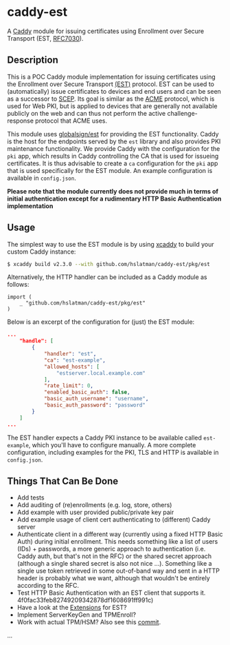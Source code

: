 # caddy-est

A [Caddy](https://caddyserver.com/) module for issuing certificates using Enrollment over Secure Transport (EST, [RFC7030](https://tools.ietf.org/html/rfc7030)).

## Description

This is a POC Caddy module implementation for issuing certificates using the Enrollment over Secure Transport [(EST)](https://tools.ietf.org/html/rfc7030) protocol.
EST can be used to (automatically) issue certificates to devices and end users and can be seen as a successor to [SCEP](https://tools.ietf.org/html/rfc8894).
Its goal is similar as the [ACME](https://tools.ietf.org/html/rfc8555) protocol, which is used for Web PKI, but is applied to devices that are generally not available publicly on the web and can thus not perform the active challenge-response protocol that ACME uses. 

This module uses [globalsign/est](https://github.com/globalsign/est) for providing the EST functionality. 
Caddy is the host for the endpoints served by the `est` library and also provides PKI maintenance functionality. 
We provide Caddy with the configuration for the `pki` app, which results in Caddy controlling the CA that is used for issueing certificates.
It is thus advisable to create a `ca` configuration for the `pki` app that is used specifically for the EST module.
An example configuration is available in `config.json`.

__Please note that the module currently does not provide much in terms of initial authentication except for a rudimentary HTTP Basic Authentication implementation__

## Usage

The simplest way to use the EST module is by using [xcaddy](https://github.com/caddyserver/xcaddy) to build your custom Caddy instance:

```bash
$ xcaddy build v2.3.0 --with github.com/hslatman/caddy-est/pkg/est
```

Alternatively, the HTTP handler can be included as a Caddy module as follows:

```golang
import (
	_ "github.com/hslatman/caddy-est/pkg/est"
)
```

Below is an excerpt of the configuration for (just) the EST module:

```json
...
    "handle": [
        {
            "handler": "est",
            "ca": "est-example",
            "allowed_hosts": [
                "estserver.local.example.com"
            ],
            "rate_limit": 0,
            "enabled_basic_auth": false,
            "basic_auth_username": "username",
            "basic_auth_password": "password"
        }
    ]
...
```

The EST handler expects a Caddy PKI instance to be available called `est-example`, which you'll have to configure manually.
A more complete configuration, including examples for the PKI, TLS and HTTP is available in `config.json`.

## Things That Can Be Done

* Add tests
* Add auditing of (re)enrollments (e.g. log, store, others)
* Add example with user provided public/private key pair
* Add example usage of client cert authenticating to (different) Caddy server
* Authenticate client in a different way (currently using a fixed HTTP Basic Auth) during initial enrollment. 
This needs something like a list of users (IDs) + passwords, a more generic approach to authentication (i.e. Caddy auth, but that's not in the RFC) or the shared secret approach (although a single shared secret is also not nice ...). 
Something like a single use token retrieved in some out-of-band way and sent in a HTTP header is probably what we want, although that wouldn't be entirely according to the RFC.
* Test HTTP Basic Authentication with an EST client that supports it.
4f0fac33feb82749209342878df1608691ff991c)
* Have a look at the [Extensions](https://tools.ietf.org/html/rfc8295) for EST?
* Implement ServerKeyGen and TPMEnroll?
* Work with actual TPM/HSM? Also see this [commit](https://github.com/globalsign/est/commit/).

...
